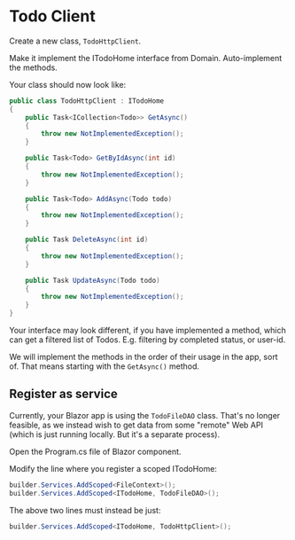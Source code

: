 # Todo Client

Create a new class, `TodoHttpClient`.

Make it implement the ITodoHome interface from Domain. Auto-implement the methods.

Your class should now look like:

```csharp
public class TodoHttpClient : ITodoHome
{
    public Task<ICollection<Todo>> GetAsync()
    {
        throw new NotImplementedException();
    }

    public Task<Todo> GetByIdAsync(int id)
    {
        throw new NotImplementedException();
    }

    public Task<Todo> AddAsync(Todo todo)
    {
        throw new NotImplementedException();
    }

    public Task DeleteAsync(int id)
    {
        throw new NotImplementedException();
    }

    public Task UpdateAsync(Todo todo)
    {
        throw new NotImplementedException();
    }
}
```

Your interface may look different, if you have implemented a method, which can get a filtered list of Todos. E.g. filtering by completed status, or user-id.

We will implement the methods in the order of their usage in the app, sort of. That means starting with the `GetAsync()` method. 


## Register as service

Currently, your Blazor app is using the `TodoFileDAO` class. That's no longer feasible, as we instead wish to get data from some "remote" Web API (which is just running locally. But it's a separate process).

Open the Program.cs file of Blazor component.

Modify the line where you register a scoped ITodoHome:
```csharp
builder.Services.AddScoped<FileContext>();
builder.Services.AddScoped<ITodoHome, TodoFileDAO>();
```

The above two lines must instead be just:

```csharp
builder.Services.AddScoped<ITodoHome, TodoHttpClient>();
```